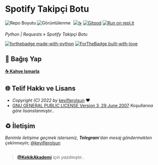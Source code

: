 # Spotify Takipçi Botu

![Repo Boyutu](https://img.shields.io/github/repo-size/keyiflerolsun/SpotifyTakipci)
![Görüntülenme](https://hits.seeyoufarm.com/api/count/incr/badge.svg?url=https://github.com/keyiflerolsun/SpotifyTakipci&title=Profile%20Views)
<a href="https://KekikAkademi.org/Kahve" target="_blank"><img src="https://img.shields.io/badge/%E2%98%95%EF%B8%8F-Kahve%20Ismarla-ffdd00" title="☕️" style="padding-left:5px;"></a>
[![Gitpod](https://img.shields.io/badge/Gitpod-Çalıştır-blue?logo=gitpod)](https://gitpod.io/#https://github.com/keyiflerolsun/SpotifyTakipci)
[![Run on repl.it](https://img.shields.io/badge/Replit-Çalıştır-green?logo=replit)](https://repl.it/github/keyiflerolsun/SpotifyTakipci)

*Python | Requests » Spotify Takipçi Botu*

[![forthebadge made-with-python](http://ForTheBadge.com/images/badges/made-with-python.svg)](https://www.python.org/)
[![ForTheBadge built-with-love](http://ForTheBadge.com/images/badges/built-with-love.svg)](https://GitHub.com/keyiflerolsun/)

## 💸 Bağış Yap

**[☕️ Kahve Ismarla](https://keyiflerolsun.me/Kahve)**

## 🌐 Telif Hakkı ve Lisans

* *Copyright (C) 2022 by* [keyiflerolsun](https://github.com/keyiflerolsun) ❤️️
* [GNU GENERAL PUBLIC LICENSE Version 3, 29 June 2007](https://github.com/keyiflerolsun/SpotifyTakipci/blob/master/LICENSE) *Koşullarına göre lisanslanmıştır..*

## ♻️ İletişim

*Benimle iletişime geçmek isterseniz, **Telegram**'dan mesaj göndermekten çekinmeyin;* [@keyiflerolsun](https://t.me/keyiflerolsun)

##

> **[@KekikAkademi](https://t.me/KekikAkademi)** *için yazılmıştır..*